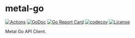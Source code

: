 # metal-go

[![Actions](https://github.com/metal-pod/metal-go/workflows/build/badge.svg)](https://github.com/metal-pod/metal-go/workflows/build/badge.svg)
[![GoDoc](https://godoc.org/github.com/metal-pod/metal-go?status.svg)](https://godoc.org/github.com/metal-pod/metal-go)
[![Go Report Card](https://goreportcard.com/badge/github.com/metal-pod/metal-go)](https://goreportcard.com/report/github.com/metal-pod/metal-go)
[![codecov](https://codecov.io/gh/metal-pod/metal-go/branch/master/graph/badge.svg)](https://codecov.io/gh/metal-pod/metal-go)
[![License](https://img.shields.io/badge/license-MIT-blue.svg)](https://github.com/metal-pod/metal-go/blob/master/LICENSE)

Metal Go API Client.
